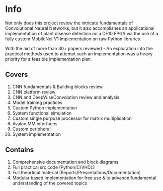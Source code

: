 # Info
Not only does this project review the intricate fundamentals of Convolutional Neural Networks, but it also accomplishes an applicational implementation of plant disease detection on a DE10 FPGA via the use of a fully custom MobileNet V1 implementation on raw Python libraries.

With the aid of more than 30+ papers reviewed - An exploration into the practical methods used to attempt such an implementation was a heavy priority for a feasible implementation plan.

## Covers
1)  CNN fundamentals & Building blocks review
2)  CNN platform review
3)  CNN and DeepWiseConvolution review and analysis
4)  Model training practices
5)  Custom Python implementation
6)  System functional simulation
7)  Custom single purpose processor for matrix multiplication
8)  Avalon MM interfaces
9)  Custom peripheral
10) System implementation

## Contains
1)  Comprehensive documentation and block diagrams
2)  Full practical src code (Python/C/VHDL)
3)  Full theortical material (Reports/Presentations/Documentation)
4)  Modular based implementation for free use & to advance fundamental understanding of the covered topics
